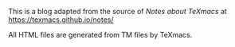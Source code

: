 This is a blog adapted from the source of *Notes about TeXmacs* at https://texmacs.github.io/notes/ 

All HTML files are generated from TM files by TeXmacs. 
